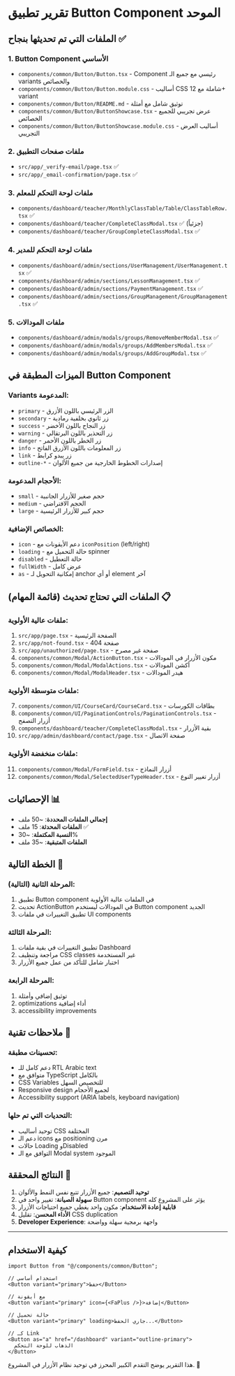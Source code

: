 # تقرير تطبيق Button Component الموحد

## الملفات التي تم تحديثها بنجاح ✅

### 1. Button Component الأساسي

- `components/common/Button/Button.tsx` - Component رئيسي مع جميع الـ variants والخصائص
- `components/common/Button/Button.module.css` - أساليب CSS شاملة مع 12+ variant
- `components/common/Button/README.md` - توثيق شامل مع أمثلة
- `components/common/Button/ButtonShowcase.tsx` - عرض تجريبي للجميع الخصائص
- `components/common/Button/ButtonShowcase.module.css` - أساليب العرض التجريبي

### 2. ملفات صفحات التطبيق

- `src/app/_verify-email/page.tsx` ✅
- `src/app/_email-confirmation/page.tsx` ✅

### 3. ملفات لوحة التحكم للمعلم

- `components/dashboard/teacher/MonthlyClassTable/Table/ClassTableRow.tsx` ✅
- `components/dashboard/teacher/CompleteClassModal.tsx` ✅ (جزئياً)
- `components/dashboard/teacher/GroupCompleteClassModal.tsx` ✅

### 4. ملفات لوحة التحكم للمدير

- `components/dashboard/admin/sections/UserManagement/UserManagement.tsx` ✅
- `components/dashboard/admin/sections/LessonManagement.tsx` ✅
- `components/dashboard/admin/sections/PaymentManagement.tsx` ✅
- `components/dashboard/admin/sections/GroupManagement/GroupManagement.tsx` ✅

### 5. ملفات المودالات

- `components/dashboard/admin/modals/groups/RemoveMemberModal.tsx` ✅
- `components/dashboard/admin/modals/groups/AddMembersModal.tsx` ✅
- `components/dashboard/admin/modals/groups/AddGroupModal.tsx` ✅

## الميزات المطبقة في Button Component

### Variants المدعومة:

- `primary` - الزر الرئيسي باللون الأزرق
- `secondary` - زر ثانوي بخلفية رمادية
- `success` - زر النجاح باللون الأخضر
- `warning` - زر التحذير باللون البرتقالي
- `danger` - زر الخطر باللون الأحمر
- `info` - زر المعلومات باللون الأزرق الفاتح
- `link` - زر يبدو كرابط
- `outline-*` - إصدارات الخطوط الخارجية من جميع الألوان

### الأحجام المدعومة:

- `small` - حجم صغير للأزرار الجانبية
- `medium` - الحجم الافتراضي
- `large` - حجم كبير للأزرار الرئيسية

### الخصائص الإضافية:

- `icon` - دعم الأيقونات مع `iconPosition` (left/right)
- `loading` - حالة التحميل مع spinner
- `disabled` - حالة التعطيل
- `fullWidth` - عرض كامل
- `as` - إمكانية التحويل لـ anchor أو أي element آخر

## الملفات التي تحتاج تحديث (قائمة المهام) 📋

### ملفات عالية الأولوية:

1. `src/app/page.tsx` - الصفحة الرئيسية
2. `src/app/not-found.tsx` - صفحة 404
3. `src/app/unauthorized/page.tsx` - صفحة غير مصرح
4. `components/common/Modal/ActionButton.tsx` - مكون الأزرار في المودالات
5. `components/common/Modal/ModalActions.tsx` - أكشن المودالات
6. `components/common/Modal/ModalHeader.tsx` - هيدر المودالات

### ملفات متوسطة الأولوية:

7. `components/common/UI/CourseCard/CourseCard.tsx` - بطاقات الكورسات
8. `components/common/UI/PaginationControls/PaginationControls.tsx` - أزرار التصفح
9. `components/dashboard/teacher/CompleteClassModal.tsx` - بقية الأزرار
10. `src/app/admin/dashboard/contact/page.tsx` - صفحة الاتصال

### ملفات منخفضة الأولوية:

11. `components/common/Modal/FormField.tsx` - أزرار النماذج
12. `components/common/Modal/SelectedUserTypeHeader.tsx` - أزرار تغيير النوع

## الإحصائيات 📊

- **إجمالي الملفات المحددة**: ~50 ملف
- **الملفات المحدثة**: 15 ملف ✅
- **النسبة المكتملة**: ~30%
- **الملفات المتبقية**: ~35 ملف

## الخطة التالية 🚀

### المرحلة الثانية (التالية):

1. تطبيق Button component في الملفات عالية الأولوية
2. تحديث ActionButton في المودالات ليستخدم Button component الجديد
3. تطبيق التغييرات في ملفات UI components

### المرحلة الثالثة:

1. تطبيق التغييرات في بقية ملفات Dashboard
2. مراجعة وتنظيف CSS classes غير المستخدمة
3. اختبار شامل للتأكد من عمل جميع الأزرار

### المرحلة الرابعة:

1. توثيق إضافي وأمثلة
2. optimizations أداء إضافية
3. accessibility improvements

## ملاحظات تقنية 📝

### تحسينات مطبقة:

- دعم كامل للـ RTL Arabic text
- متوافق مع TypeScript بالكامل
- CSS Variables للتخصيص السهل
- Responsive design لجميع الأحجام
- Accessibility support (ARIA labels, keyboard navigation)

### التحديات التي تم حلها:

- توحيد أساليب CSS المختلفة
- دعم الـ icons مع positioning مرن
- حالات Loading وDisabled
- التوافق مع الـ Modal system الموجود

## النتائج المحققة 🎯

1. **توحيد التصميم**: جميع الأزرار تتبع نفس النمط والألوان
2. **سهولة الصيانة**: تغيير واحد في Button component يؤثر على المشروع كله
3. **قابلية إعادة الاستخدام**: مكون واحد يغطي جميع احتياجات الأزرار
4. **الأداء المحسن**: تقليل CSS duplication
5. **Developer Experience**: واجهة برمجية سهلة وواضحة

---

## كيفية الاستخدام

```tsx
import Button from "@/components/common/Button";

// استخدام أساسي
<Button variant="primary">حفظ</Button>

// مع أيقونة
<Button variant="primary" icon={<FaPlus />}>إضافة</Button>

// حالة تحميل
<Button variant="primary" loading>جاري الحفظ...</Button>

// كـ Link
<Button as="a" href="/dashboard" variant="outline-primary">
  الذهاب للوحة التحكم
</Button>
```

هذا التقرير يوضح التقدم الكبير المحرز في توحيد نظام الأزرار في المشروع. 🎉
